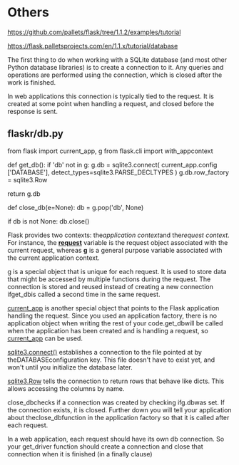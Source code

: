 # Others

<https://github.com/pallets/flask/tree/1.1.2/examples/tutorial>

<https://flask.palletsprojects.com/en/1.1.x/tutorial/database>

The first thing to do when working with a SQLite database (and most other Python database libraries) is to create a connection to it. Any queries and operations are performed using the connection, which is closed after the work is finished.

In web applications this connection is typically tied to the request. It is created at some point when handling a request, and closed before the response is sent.

## flaskr/db.py

from flask import current_app, g
from flask.cli import with_appcontext

def get_db():
if 'db' not in g:
g.db = sqlite3.connect(
current_app.config ['DATABASE'],
detect_types=sqlite3.PARSE_DECLTYPES
)
g.db.row_factory = sqlite3.Row

return g.db

def close_db(e=None):
db = g.pop('db', None)

if db is not None:
db.close()

Flask provides two contexts: the*application context*and the*request context*. For instance, the [**request**](https://flask.palletsprojects.com/en/0.12.x/api/#flask.request) variable is the request object associated with the current request, whereas [**g**](https://flask.palletsprojects.com/en/0.12.x/api/#flask.g) is a general purpose variable associated with the current application context.

[g](https://flask.palletsprojects.com/en/1.1.x/api/#flask.g) is a special object that is unique for each request. It is used to store data that might be accessed by multiple functions during the request. The connection is stored and reused instead of creating a new connection ifget_dbis called a second time in the same request.

[current_app](https://flask.palletsprojects.com/en/1.1.x/api/#flask.current_app) is another special object that points to the Flask application handling the request. Since you used an application factory, there is no application object when writing the rest of your code.get_dbwill be called when the application has been created and is handling a request, so [current_app](https://flask.palletsprojects.com/en/1.1.x/api/#flask.current_app) can be used.

[sqlite3.connect()](https://docs.python.org/3/library/sqlite3.html#sqlite3.connect) establishes a connection to the file pointed at by theDATABASEconfiguration key. This file doesn't have to exist yet, and won't until you initialize the database later.

[sqlite3.Row](https://docs.python.org/3/library/sqlite3.html#sqlite3.Row) tells the connection to return rows that behave like dicts. This allows accessing the columns by name.

close_dbchecks if a connection was created by checking ifg.dbwas set. If the connection exists, it is closed. Further down you will tell your application about theclose_dbfunction in the application factory so that it is called after each request.

In a web application, each request should have its own db connection. So your get_driver function should create a connection and close that connection when it is finished (in a finally clause)
